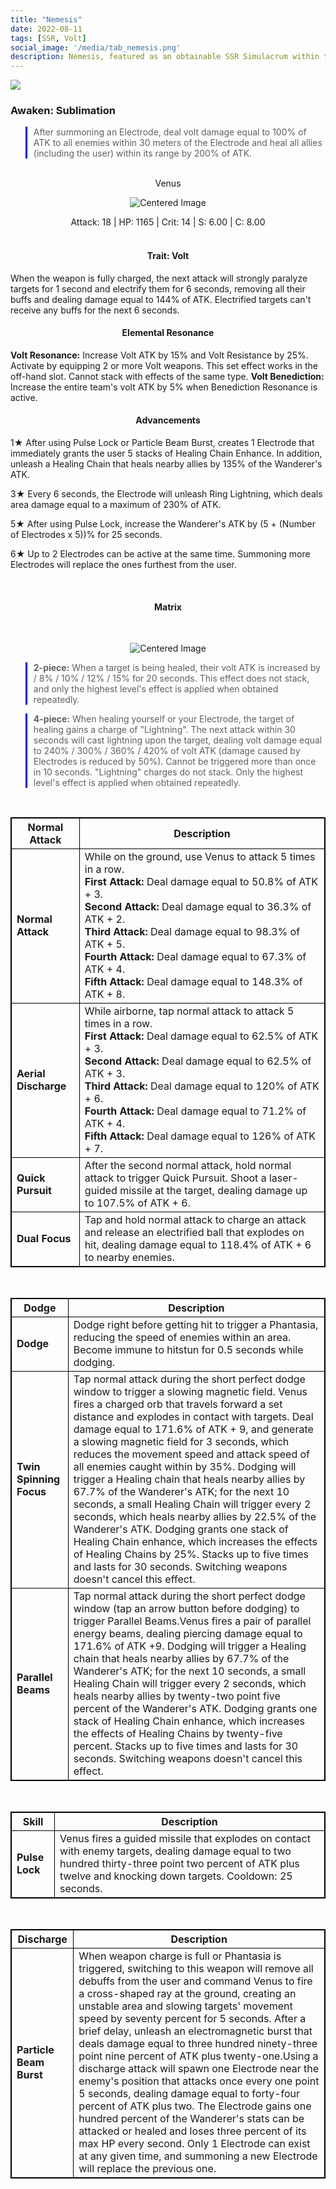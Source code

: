 ```yaml
---
title: "Nemesis"
date: 2022-08-11
tags: [SSR, Volt]
social_image: '/media/tab_nemesis.png'
description: Nemesis, featured as an obtainable SSR Simulacrum within the simulacrum system, associated with the weapon Venus.
---
```

![](https://i.postimg.cc/J0pgmVnC/Simulacrum-Nemesis-Awaken.png)

### Awaken: Sublimation
> After summoning an Electrode, deal volt damage equal to 100% of ATK to all enemies within 30 meters of the Electrode and heal all allies (including the user) within its range by 200% of ATK.

</br>



<center>Venus</center>
<p align="center">
<img src="https://i.postimg.cc/Rhcq2t9T/Icon-Weapon-Venus.webp" alt="Centered Image">
</p>
<center>
Attack: 18 | HP: 1165 | Crit: 14 | S: 6.00 | C: 8.00
</center>

</br>

<h4 style="text-align: center;"> Trait: Volt </h4>
When the weapon is fully charged, the next attack will strongly paralyze targets for 1 second and electrify them for 6 seconds, removing all their buffs and dealing damage equal to 144% of ATK. Electrified targets can't receive any buffs for the next 6 seconds.

<h4 style="text-align: center;"> Elemental Resonance </h4>

**Volt Resonance:** Increase Volt ATK by 15% and Volt Resistance by 25%. Activate by equipping 2 or more Volt weapons. This set effect works in the off-hand slot. Cannot stack with effects of the same type.
**Volt Benediction:** Increase the entire team's volt ATK by 5% when Benediction Resonance is active.



<h4 style="text-align: center;"> Advancements </h4>


1★ After using Pulse Lock or Particle Beam Burst, creates 1 Electrode that immediately grants the user 5 stacks of Healing Chain Enhance. In addition, unleash a Healing Chain that heals nearby allies by 135% of the Wanderer's ATK.

3★ Every 6 seconds, the Electrode will unleash Ring Lightning, which deals area damage equal to a maximum of 230% of ATK.

5★ After using Pulse Lock, increase the Wanderer's ATK by (5 + (Number of Electrodes x 5))% for 25 seconds.

6★ Up to 2 Electrodes can be active at the same time. Summoning more Electrodes will replace the ones furthest from the user.



<style>
table {
    border-collapse: collapse;
}
table, th, td {
   border: 1.5px solid black;
}
blockquote {
    border-left: solid blue;
    padding-left: 10px;
}
</style>



</br>

<h4 style="text-align: center;"> Matrix </h4>

</br>


<p align="center">
    <img src="https://i.postimg.cc/6qrPnJgk/Nemesis-m.png" alt="Centered Image">
</p>

> **2-piece:** When a target is being healed, their volt ATK is increased by / 8% / 10% / 12% / 15% for 20 seconds. This effect does not stack, and only the highest level's effect is applied when obtained repeatedly.

> **4-piece:** When healing yourself or your Electrode, the target of healing gains a charge of "Lightning". The next attack within 30 seconds will cast lightning upon the target, dealing volt damage equal to 240% / 300% / 360% / 420% of volt ATK (damage caused by Electrodes is reduced by 50%). Cannot be triggered more than once in 10 seconds. "Lightning" charges do not stack. Only the highest level's effect is applied when obtained repeatedly.

</br>


| Normal Attack | Description |
| --- | --- |
| **Normal Attack** | While on the ground, use Venus to attack 5 times in a row. </br> **First Attack:** Deal damage equal to 50.8% of ATK + 3. </br> **Second Attack:** Deal damage equal to 36.3% of ATK + 2. </br> **Third Attack:** Deal damage equal to 98.3% of ATK + 5. </br> **Fourth Attack:** Deal damage equal to 67.3% of ATK + 4. </br> **Fifth Attack:** Deal damage equal to 148.3% of ATK + 8. |
| **Aerial Discharge** | While airborne, tap normal attack to attack 5 times in a row. </br> **First Attack:** Deal damage equal to 62.5% of ATK + 3. </br> **Second Attack:** Deal damage equal to 62.5% of ATK + 3. </br> **Third Attack:** Deal damage equal to 120% of ATK + 6. </br> **Fourth Attack:** Deal damage equal to 71.2% of ATK + 4. </br> **Fifth Attack:** Deal damage equal to 126% of ATK + 7. |
| **Quick Pursuit** | After the second normal attack, hold normal attack to trigger Quick Pursuit. Shoot a laser-guided missile at the target, dealing damage up to 107.5% of ATK + 6. |
| **Dual Focus** | Tap and hold normal attack to charge an attack and release an electrified ball that explodes on hit, dealing damage equal to 118.4% of ATK + 6 to nearby enemies.

</br>

| Dodge | Description |
| --- | --- |
| **Dodge** | Dodge right before getting hit to trigger a Phantasia, reducing the speed of enemies within an area. Become immune to hitstun for 0.5 seconds while dodging.
| **Twin Spinning Focus** | Tap normal attack during the short perfect dodge window to trigger a slowing magnetic field. Venus fires a charged orb that travels forward a set distance and explodes in contact with targets. Deal damage equal to 171.6% of ATK + 9, and generate a slowing magnetic field for 3 seconds, which reduces the movement speed and attack speed of all enemies caught within by 35%. Dodging will trigger a Healing chain that heals nearby allies by 67.7% of the Wanderer's ATK; for the next 10 seconds, a small Healing Chain will trigger every 2 seconds, which heals nearby allies by 22.5% of the Wanderer's ATK. Dodging grants one stack of Healing Chain enhance, which increases the effects of Healing Chains by 25%. Stacks up to five times and lasts for 30 seconds. Switching weapons doesn't cancel this effect.
| **Parallel Beams** | Tap normal attack during the short perfect dodge window (tap an arrow button before dodging) to trigger Parallel Beams.Venus fires a pair of parallel energy beams, dealing piercing damage equal to 171.6% of ATK +9. Dodging will trigger a Healing chain that heals nearby allies by 67.7% of the Wanderer's ATK; for the next 10 seconds, a small Healing Chain will trigger every 2 seconds, which heals nearby allies by twenty-two point five percent of the Wanderer's ATK. Dodging grants one stack of Healing Chain enhance, which increases the effects of Healing Chains by twenty-five percent. Stacks up to five times and lasts for 30 seconds. Switching weapons doesn't cancel this effect.

</br>

| Skill | Description |
| --- | --- |
| **Pulse Lock** | Venus fires a guided missile that explodes on contact with enemy targets, dealing damage equal to two hundred thirty-three point two percent of ATK plus twelve and knocking down targets. Cooldown: 25 seconds.

</br>

| Discharge | Description |
| --- | --- |
| **Particle Beam Burst** | When weapon charge is full or Phantasia is triggered, switching to this weapon will remove all debuffs from the user and command Venus to fire a cross-shaped ray at the ground, creating an unstable area and slowing targets' movement speed by seventy percent for 5 seconds. After a brief delay, unleash an electromagnetic burst that deals damage equal to three hundred ninety-three point nine percent of ATK plus twenty-one.Using a discharge attack will spawn one Electrode near the enemy's position that attacks once every one point 5 seconds, dealing damage equal to forty-four percent of ATK plus two. The Electrode gains one hundred percent of the Wanderer's stats can be attacked or healed and loses three percent of its max HP every second. Only 1 Electrode can exist at any given time, and summoning a new Electrode will replace the previous one. |

